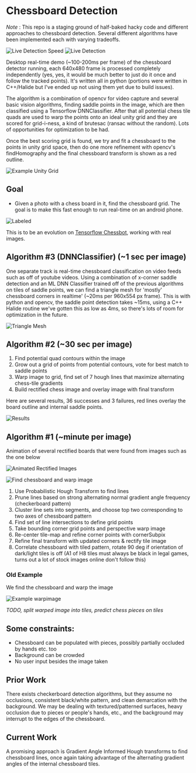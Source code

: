 # Chessboard Detection

*Note* : This repo is a staging ground of half-baked hacky code and different approaches to chessboard detection. Several different algorithms have been implemented each with varying tradeoffs.

![Live Detection Speed](speedchess1_ml.gif)
![Live Detection](output_ml.gif)

Desktop real-time demo (~100-200ms per frame) of the chessboard detector running, each 640x480 frame is processed completely independently (yes, yes, it would be much better to just do it once and follow the tracked points). It's written all in python (portions were written in C++/Halide but I've ended up not using them yet due to build issues).

The algorithm is a combination of opencv for video capture and several basic vision algorithms, finding saddle points in the image, which are then classified using a Tensorflow DNNClassifier. After that all potential chess tile quads are used to warp the points onto an ideal unity grid and they are scored for grid-i-ness, a kind of brutesac (ransac without the random). Lots of opportunities for optimization to be had.

Once the best scoring grid is found, we try and fit a chessboard to the points in unity grid space, then do one more refinement with opencv's findHomography and the final chessboard transform is shown as a red outline.

![Example Unity Grid](example_unity_grid.png)

## Goal

* Given a photo with a chess board in it, find the chessboard grid. The goal is to make this fast enough to run real-time on an android phone.

![Labeled](readme_labeled.png)

This is to be an evolution on [Tensorflow Chessbot](https://github.com/Elucidation/tensorflow_chessbot), working with real images.

## Algorithm #3 (DNNClassifier) (~1 sec per image)

One separate track is real-time chessboard classification on video feeds such as off of youtube videos. Using a combination of x-corner saddle detection and an ML DNN Classifier trained off of the previous algorithms on tiles of saddle points, we can find a triangle mesh for 'mostly' chessboard corners in realtime' (~20ms per 960x554 px frame). This is with python and opencv, the saddle point detection takes ~15ms, using a C++ Halide routine we've gotten this as low as 4ms, so there's lots of room for optimization in the future.

![Triangle Mesh](triangle_mesh.png)

## Algorithm #2 (~30 sec per image)

1. Find potential quad contours within the image
1. Grow out a grid of points from potential contours, vote for best match to saddle points
1. Warp image to grid, find set of 7 hough lines that maximize alternating chess-tile gradients 
1. Build rectified chess image and overlay image with final transform


Here are several results, 36 successes and 3 failures, red lines overlay the board outline and internal saddle points.

![Results](result.png)

## Algorithm #1 (~minute per image)

Animation of several rectified boards that were found from images such as the one below

![Animated Rectified Images](readme_rectified.gif)

![Find chessboard and warp image](readme_find_warp_example.png)

1. Use Probabilistic Hough Transform to find lines
2. Prune lines based on strong alternating normal gradient angle frequency (checkerboard pattern)
3. Cluster line sets into segments, and choose top two corresponding to two axes of chessboard pattern
4. Find set of line intersections to define grid points
5. Take bounding corner grid points and perspective warp image
6. Re-center tile-map and refine corner points with cornerSubpix
7. Refine final transform with updated corners & rectify tile image
8. Correlate chessboard with tiled pattern, rotate 90 deg if orientation of dark/light tiles is off (A1 of H8 tiles must always be black in legal games, turns out a lot of stock images online don't follow this)

### Old Example

We find the chessboard and warp the image

![Example warpimage](readme_output.png)

*TODO, split warped image into tiles, predict chess pieces on tiles*

## Some constraints:

* Chessboard can be populated with pieces, possibly partially occluded by hands etc. too
* Background can be crowded
* No user input besides the image taken

## Prior Work

There exists checkerboard detection algorithms, but they assume no occlusions, consistent black/white pattern, and clean demarcation with the background. We may be dealing with textured/patterned surfaces, heavy occlusion due to pieces or people's hands, etc., and the background may interrupt to the edges of the chessboard.

## Current Work

A promising approach is Gradient Angle Informed Hough transforms to find chessboard lines, once again taking advantage of the alternating gradient angles of the internal chessboard tiles.

